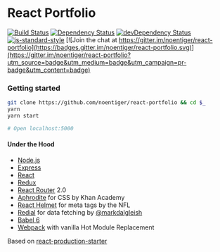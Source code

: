# React Portfolio

[![Build Status](https://travis-ci.org/noentiger/react-portfolio.svg?branch=master)](https://travis-ci.org/noentiger/react-portfolio)  [![Dependency Status](https://david-dm.org/noentiger/react-portfolio.svg)](https://david-dm.org/noentiger/react-portfolio)  [![devDependency Status](https://david-dm.org/noentiger/react-portfolio/dev-status.svg)](https://david-dm.org/noentiger/react-portfolio#info=devDependencies)  [![js-standard-style](https://img.shields.io/badge/code%20style-standard-brightgreen.svg)](http://standardjs.com/)  [![Join the chat at https://gitter.im/noentiger/react-portfolio](https://badges.gitter.im/noentiger/react-portfolio.svg)](https://gitter.im/noentiger/react-portfolio?utm_source=badge&utm_medium=badge&utm_campaign=pr-badge&utm_content=badge)

### Getting started
```bash
git clone https://github.com/noentiger/react-portfolio && cd $_
yarn
yarn start

# Open localhost:5000
```

#### Under the Hood
 - [Node.js](https://nodejs.org/en/)
 - [Express](https://github.com/expressjs/express)
 - [React](https://github.com/facebook/react)
 - [Redux](https://github.com/reactjs/redux)
 - [React Router](https://github.com/reactjs/react-router) 2.0
 - [Aphrodite](https://github.com/Khan/aphrodite) for CSS by Khan Academy
 - [React Helmet](https://github.com/nfl/react-helmet) for meta tags by the NFL
 - [Redial](https://github.com/markdalgleish/redial) for data fetching by [@markdalgleish](https://twitter.com/markdalgleish)
 - [Babel 6](https://github.com/babel/babel)
 - [Webpack](https://github.com/webpack/webpack) with vanilla Hot Module Replacement


Based on [react-production-starter](https://github.com/jaredpalmer/react-production-starter)
